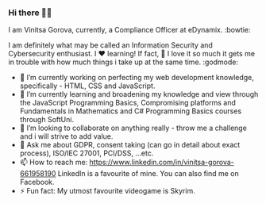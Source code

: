 ### Hi there 👋😊 

I am Vinitsa Gorova, currently, a Compliance Officer at eDynamix. :bowtie:

I am definitely what may be called an Information Security and Cybersecurity enthusiast. 
I ❤ learning! If fact,  :eyes: I love it so much it gets me in trouble with how much things i take up at the same time.  :godmode:

- 🔭 I’m currently working on perfecting my web development knowledge, specifically - HTML, CSS and JavaScript.
- 🌱 I’m currently learning and broadening my knowledge and view through the JavaScript Programming Basics, Compromising platforms and Fundamentals in Mathematics and C# Programming Basics courses through SoftUni.
- 👯 I’m looking to collaborate on anything really - throw me a challenge and i will strive to add value.
- 💬 Ask me about GDPR, consent taking (can go in detail about exact process), ISO/IEC 27001, PCI/DSS, ...etc.
- 📫 How to reach me: https://www.linkedin.com/in/vinitsa-gorova-661958190 LinkedIn is a favourite of mine. You can also find me on Facebook.
- ⚡ Fun fact: My utmost favourite videogame is Skyrim. 

